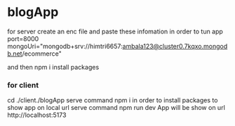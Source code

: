 # blogApp

for server create an enc file and paste these infomation in order to tun app 
port=8000
mongoUri="mongodb+srv://himtri6657:ambala123@cluster0.7kqxo.mongodb.net/ecommerce"

and then npm i install packages 



### for client
cd ./client./blogApp
serve command npm i in order to install packages
to show app on local url serve command npm run dev
App will be show on url http://localhost:5173
